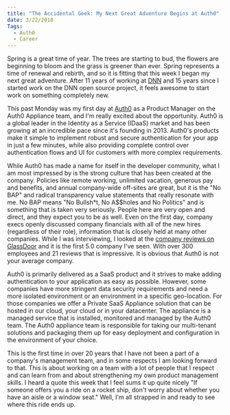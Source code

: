 ```yaml
---
title: "The Accidental Geek: My Next Great Adventure Begins at Auth0"
date: 3/22/2018
Tags:
  - Auth0
  - Career
---
```


Spring is a great time of year. The trees are starting to bud, the flowers are beginning to bloom and the grass is greener than ever. Spring represents a time of renewal and rebirth, and so it is fitting that this week I began my next great adventure. After 11 years of working at [DNN](http://dnnsoftware.com) and 15 years since I started work on the DNN open source project, it feels awesome to start work on something completely new.

<!-- more -->

This past Monday was my first day at [Auth0](http://auth0.com) as a Product Manager on the Auth0 Appliance team, and I'm really excited about the opportunity. Auth0 is a global leader in the Identity as a Service (IDaaS) market and has been growing at an incredible pace since it's founding in 2013. Auth0's products make it simple to implement robust and secure authentication for your app in just a few minutes, while also providing complete control over authentication flows and UI for customers with more complex requirements.

While Auth0 has made a name for itself in the developer community, what I am most impressed by is the strong culture that has been created at the company. Policies like remote working, unlimited vacation, generous pay and benefits, and annual company-wide off-sites are great, but it is the "No BAP" and radical transparency value statements that really resonate with me. No BAP means "No Bullsh\*t, No A$$holes and No Politics" and is something that is taken very seriously. People here are very open and direct, and they expect you to be as well. Even on the first day, company execs openly discussed company financials with all of the new hires (regardless of their role), information that is closely held at many other companies. While I was interviewing, I looked at the [company reviews on GlassDoor](https://www.glassdoor.com/Reviews/Auth0-Reviews-E1162798.htm) and it is the first 5.0 company I've seen. With over 300 employees and 21 reviews that is impressive. It is obvious that Auth0 is not your average company.

Auth0 is primarily delivered as a SaaS product and it strives to make adding authentication to your application as easy as possible. However, some companies have more stringent data security requirements and need a more isolated environment or an environment in a specific geo-location. For those companies we offer a Private SaaS Appliance solution that can be hosted in our cloud, your cloud or in your datacenter. The appliance is a managed service that is installed, monitored and managed by the Auth0 team. The Auth0 appliance team is responsible for taking our multi-tenant solutions and packaging them up for easy deployment and configuration in the environment of your choice.

This is the first time in over 20 years that I have not been a part of a company's management team, and in some respects I am looking forward to that. This is about working on a team with a lot of people that I respect and can learn from and about strengthening my own product management skills. I heard a quote this week that I feel sums it up quite nicely "If someone offers you a ride on a rocket ship, don't worry about whether you have an aisle or a window seat." Well, I'm all strapped in and ready to see where this ride ends up.
